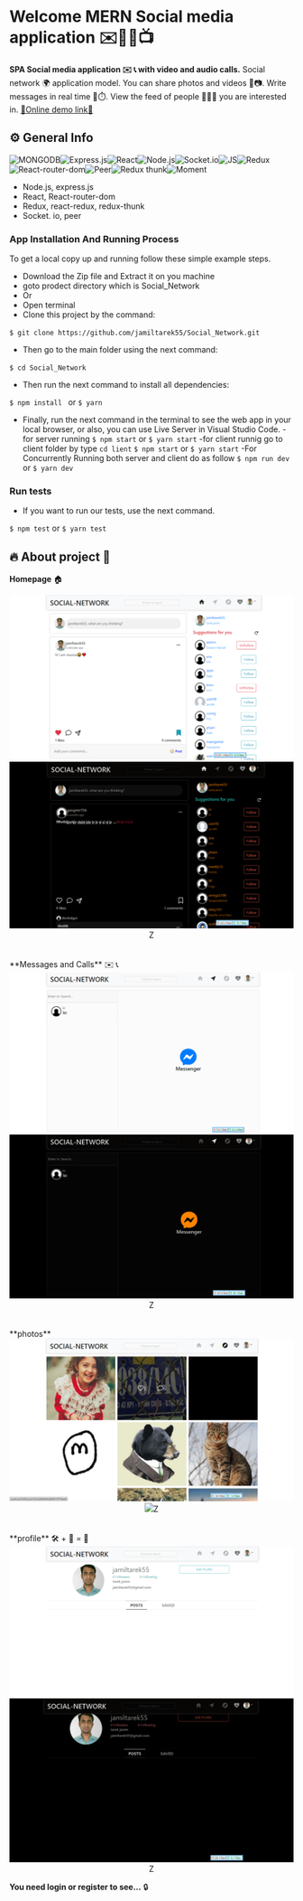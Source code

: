 # Welcome MERN Social media application ✉️💬👾📺

**SPA Social media application ✉️ 📞 with video and audio calls.**  Social network 🌍 application model. You can share photos and videos 🤳📷. Write messages in real time 💬⏱️. View the feed of people 🧑‍🤝‍🧑  you are interested in.  <a href="https://frozen-woodland-04787.herokuapp.com/" target="_blank"/> :link:Online demo link:link:<a/>
## ⚙️ General Info
![MONGODB](https://img.shields.io/badge/MongoDB-4EA94B?style=for-the-badge&logo=mongodb&logoColor=white)![Express.js](https://img.shields.io/badge/Express.js-404D59?style=for-the-badge)![React](https://img.shields.io/badge/React-20232A?style=for-the-badge&logo=react&logoColor=61DAFB)![Node.js](https://img.shields.io/badge/Node.js-43853D?style=for-the-badge&logo=node.js&logoColor=white)![Socket.io](https://img.shields.io/badge/Socket.io-DC143C?style=for-the-badge&logo=javascript&logoColor=white)![JS](https://img.shields.io/badge/JavaScript-F7DF1E?style=for-the-badge&logo=javascript&logoColor=black)![Redux](https://img.shields.io/badge/Redux-593D88?style=for-the-badge&logo=redux&logoColor=white)![React-router-dom](https://img.shields.io/badge/React_Router-CA4245?style=for-the-badge&logo=react-router&logoColor=white)![Peer](https://img.shields.io/badge/Peer-008B8B?style=for-the-badge&logo=javascript&logoColor=61DAFB)![Redux thunk](https://img.shields.io/badge/Redux_thunk-FF69B4?style=for-the-badge&logo=redux&logoColor=black)![Moment](https://img.shields.io/badge/Moment-FF8C00?style=for-the-badge&logo=javascript&logoColor=black)
 - Node.js, express.js
 - React, React-router-dom
 - Redux, react-redux, redux-thunk
 -  Socket. io, peer
### App Installation And Running Process
To get a local copy up and running follow these simple example steps.
- Download the Zip file and Extract it on you machine
- goto prodect directory which is Social_Network
- Or
- Open terminal
- Clone this project by the command:

`$ git clone https://github.com/jamiltarek55/Social_Network.git`

- Then go to the main folder using the next command:

`$ cd Social_Network`

- Then run the next command to install all dependencies:

`$ npm install ` or 
`$ yarn `

- Finally, run the next command in the terminal to see the web app in your local browser, or also, you can use Live Server in Visual Studio Code.
-for server running 
`$ npm start` or 
`$ yarn start`
-for client runnig go to client folder by type `cd lient`
`$ npm start` or 
`$ yarn start`
-For Concurrently Running both server and client  do as follow
`$ npm run dev` or 
`$ yarn dev` 


### Run tests

- If you want to run our tests, use the next command.

` $ npm test ` or 
`$ yarn test`
 
 
## 🔥 About project 👀

**Homepage** 🏠
<center>
<div>
    <img src="./client/assets/home.PNG">
    <img src="./client/assets/homeDark.PNG">Z
</div>
</center>
<br/><br/>
**Messages and Calls** ✉️ 📞

<center>
<div>
    <img src="./client/assets/message.PNG">
    <img src="./client/assets/messageDark.PNG">Z
</div>
</center>
<br/> <br/>
**photos**
 <center>
<div>
    <img src="./client/assets/about.PNG">
    <img src="./client/assets/aboutDark.PNG">Z
</div>
</center>
<br/><br/>
**profile** 🛠️ + 🐬  = 🦈
 <center>
<div>
    <img src="./client/assets/profile.PNG">
    <img src="./client/assets/profileDark.PNG">Z
</div>
</center>


**You need login or register to see...** 🔒

